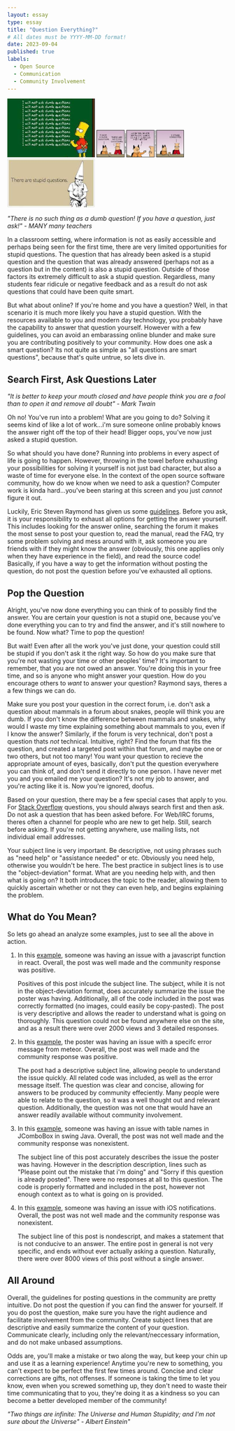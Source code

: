 ```yaml
---
layout: essay
type: essay
title: "Question Everything?"
# All dates must be YYYY-MM-DD format!
date: 2023-09-04
published: true
labels:
  - Open Source 
  - Communication
  - Community Involvement
---
```


<img width="200px" class="rounded float-start pe-4" src="../img/dumbQuestions.jpeg">
<img width="200px" class="rounded float-start pe-4" src="../img/dumbQuestionComic.jpeg">
<img width="200px" class="rounded float-start pe-4" src="../img/stupidQuestions.jpeg">

*"There is no such thing as a dumb question! If you have a question, just ask!" - MANY many teachers*

In a classroom setting, where information is not as easily accessible and perhaps being seen for the first time, there are very limited opportunities for stupid questions. The question that has already been asked is a stupid question and the question that was already answered (perhaps not as a question but in the content) is also a stupid question. Outside of those factors its extremely difficult to ask a stupid question. Regardless, many students fear ridicule or negative feedback and as a result do not ask questions that could have been quite smart. 

But what about online? If you're home and you have a question? Well, in that scenario it is much more likely you have a stupid question. With the resources available to you and modern day technology, you probably have the capability to answer that question yourself. However with a few guidelines, you can avoid an embarassing online blunder and make sure you are contributing positively to your community. How does one ask a smart question? Its not quite as simple as "all questions are smart questions", because that's quite untrue, so lets dive in. 

## Search First, Ask Questions Later

*"It is better to keep your mouth closed and have people think you are a fool than to open it and remove all doubt" - Mark Twain*

Oh no! You've run into a problem! What are you going to do? Solving it seems kind of like a lot of work...i'm sure someone online probably knows the answer right off the top of their head! Bigger oops, you've now just asked a stupid question. 

So what should you have done? Running into problems in every aspect of life is going to happen. However, throwing in the towel before exhausting your possibilities for solving it yourself is not just bad character, but also a waste of time for everyone else. In the context of the open source software community, how do we know when we need to ask a question? Computer work is kinda hard...you've been staring at this screen and you just *cannot* figure it out. 

Luckily, Eric Steven Raymond has given us some [guidelines](http://www.catb.org/esr/faqs/smart-questions.html). Before you ask, it is your responsibility to exhaust all options for getting the answer yourself. This includes looking for the answer online, searching the forum it makes the most sense to post your question to, read the manual, read the FAQ, try some problem solving and mess around with it, ask someone you are friends with if they might know the answer (obviously, this one applies only when they have experience in the field), and read the source code! Basically, if you have a way to get the information without posting the question, do not post the question before you've exhausted all options. 

## Pop the Question 

Alright, you've now done everything you can think of to possibly find the answer. You are certain your question is not a stupid one, because you've done everything you can to try and find the answer, and it's still nowhere to be found. Now what? Time to pop the question! 

But wait! Even after all the work you've just done, your question could still be stupid if you don't ask it the right way. So how do you make sure that you're not wasting your time or other peoples' time? It's important to remember, that you are not owed an answer. You're doing this in your free time, and so is anyone who might answer your question. How do you encourage others to *want* to answer your question? Raymond says, theres a a few things we can do. 

Make sure you post your question in the correct forum, i.e. don't ask a question about mammals in a forum about snakes, people will think you are dumb. If you don't know the difference between mammals and snakes, why would I waste my time explaining something about mammals to you, even if I know the answer? Similarly, if the forum is very technical, don't post a question thats *not* technical. Intuitive, right? Find the forum that fits the question, and created a targeted post within that forum, and maybe one or two others, but not too many! You want your question to recieve the appropriate amount of eyes, basically, don't put the question everywhere you can think of, and don't send it directly to one person. I have never met you and you emailed me your question? It's not my job to answer, and you're acting like it is. Now you're ignored, doofus. 

Based on your question, there may be a few special cases that apply to you. For [Stack Overflow](https://stackoverflow.com) questions, you should always search first and then ask. Do not ask a question that has been asked before. For Web/IRC forums, theres often a channel for people who are new to get help. Still, search before asking. If you're not getting anywhere, use mailing lists, not individual email addresses. 

Your subject line is very important. Be descriptive, not using phrases such as "need help" or "assistance needed" or etc. Obviously you need help, otherwise you wouldn't be here. The best practice in subject lines is to use the "object-deviation" format. What are you needing help with, and then what is going on? It both introduces the topic to the reader, allowing them to quickly ascertain whether or not they can even help, and begins explaining the problem. 

## What do You Mean?  

So lets go ahead an analyze some examples, just to see all the above in action. 

1. In this [example](https://stackoverflow.com/questions/71724426/how-to-prevent-useeffect-run-twice-after-running-a-function-in-context-consume), someone was having an issue with a javascript function in react. Overall, the post was well made and the community response was positive.

   Positives of this post inlcude the subject line. The subject, while it is not in the object-deviation format, does accurately summarize the issue the poster was having. Additionally, all of the code included in the post was correctly formatted (no images, could easily be copy-pasted). The post is very descriptive and allows the reader to understand what is going on thoroughly. This question could not be found anywhere else on the site, and as a result there were over 2000 views and 3 detailed responses.

2. In this [example](https://stackoverflow.com/questions/29856367/exception-from-tracker-recompute-function), the poster was having an issue with a specifc error message from meteor. Overall, the post was well made and the community response was positive.

   The post had a descriptive subject line, allowing people to understand the issue quickly. All related code was included, as well as the error message itself. The question was clear and concise, allowing for answers to be produced by community effeciently. Many people were able to relate to the question, so it was a well thought out and relevant question. Additionally, the question was not one that would have an answer readily available without community involvement. 

3. In this [example](https://stackoverflow.com/questions/23040185/insert-table-names-in-jcombobox-in-swing-java), someone was having an issue with table names in JComboBox in swing Java. Overall, the post was not well made and the community response was nonexistent.

   The subject line of this post accurately describes the issue the poster was having. However in the description description, lines such as "Please point out the mistake that i'm doing" and "Sorry if this question is already posted". There were no responses at all to this question. The code is properly formatted and included in the post, however not enough context as to what is going on is provided.

4. In this [example](https://stackoverflow.com/questions/57871677/ios-13-silent-push-notifications-are-no-longer-reliable), someone was having an issue with iOS notifications. Overall, the post was not well made and the community response was nonexistent.

    The subject line of this post is nondescript, and makes a statement that is not conducive to an answer. The entire post in general is not very specific, and ends without ever actually asking a question. Naturally, there were over 8000 views of this post without a single answer. 

## All Around

Overall, the guidelines for posting questions in the community are pretty intuitive. Do not post the question if you can find the answer for yourself. If you do post the question, make sure you have the right audience and facilitate involvement from the community. Create subject lines that are descriptive and easily summarize the content of your question. Communicate clearly, including only the relevant/neccessary information, and do not make unbased assumptions. 

Odds are, you'll make a mistake or two along the way, but keep your chin up and use it as a learning experience! Anytime you're new to something, you can't expect to be perfect the first few times around. Concise and clear corrections are gifts, not offenses. If someone is taking the time to let you know, even when you screwed something up, they don't need to waste their time communicating that to you, they're doing it as a kindness so you can become a better developed member of the community! 

*"Two things are infinite: The Universe and Human Stupidity; and I'm not sure about the Universe" - Albert Einstein"*
